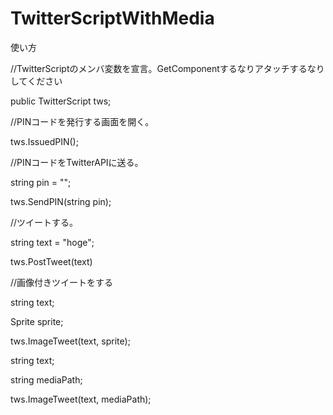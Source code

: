# TwitterScriptWithMedia

使い方

//TwitterScriptのメンバ変数を宣言。GetComponentするなりアタッチするなりしてください

public TwitterScript tws;


//PINコードを発行する画面を開く。

tws.IssuedPIN();


//PINコードをTwitterAPIに送る。

string pin = "";

tws.SendPIN(string pin);


//ツイートする。

string text = "hoge";

tws.PostTweet(text)


//画像付きツイートをする

string text;

Sprite sprite;

tws.ImageTweet(text, sprite);


string text;

string mediaPath;

tws.ImageTweet(text, mediaPath);
